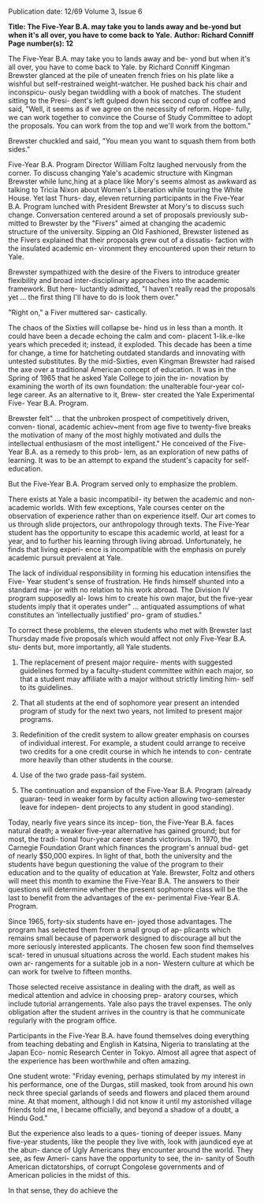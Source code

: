 Publication date: 12/69
Volume 3, Issue 6

**Title: The Five-Year B.A. may take you to lands away and be-yond but when it's all over, you have to come back to Yale.**
**Author: Richard Conniff**
**Page number(s): 12**

The Five-Year B.A. may take you to lands away and be-
yond but when it's all over, you have to come back to Yale. 
by Richard Conniff 
Kingman Brewster glanced at the pile of 
uneaten french fries on his plate like a 
wishful but self-restrained weight-watcher. 
He pushed back his chair and inconspicu-
ously began twiddling with a book of 
matches. The student sitting to the Presi-
dent's left gulped down his second cup of 
coffee and said, "Well, it seems as if we 
agree on the necessity of reform. Hope-
fully, we can work together to convince the 
Course of Study Committee to adopt the 
proposals. You can work from the top and 
we'll work from the bottom." 

Brewster chuckled and said, "You mean 
you want to squash them from both sides." 

Five-Year B.A. Program Director William 
Foltz laughed nervously from the corner. 
To discuss changing Yale's academic 
structure with Kingman Brewster while 
lunc,hing at a place like Mory's seems 
almost as awkward as talking to Tricia 
Nixon about Women's Liberation while 
touring the White House. Yet last Thurs-
day, eleven returning participants in the 
Five-Year B.A. Program lunched with 
President Brewster at Mory's to discuss 
such change. Conversation centered 
around a set of proposals previously sub-
mitted to Brewster by the "Fivers" aimed 
at changing the academic structure of the 
university. Sipping an Old Fashioned, 
Brewster listened as the Fivers explained 
that their proposals grew out of a dissatis-
faction with the insulated academic en-
vironment they encountered upon their 
return to Yale. 

Brewster sympathized with the desire of 
the Fivers to introduce greater flexibility 
and broad inter-disciplinary approaches 
into the academic framework. But here-
luctantly admitted, "I haven't really read 
the proposals yet ... the first thing I'll 
have to do is look them over." 

"Right on," a Fiver muttered sar-
castically. 

The chaos of the Sixties will collapse be-
hind us in less than a month. It could have 
been a decade echoing the calm and com-
placent 1-lik.e-lke years which preceded it; 
instead, it exploded. This decade has been 
a time for change, a time for hatcheting 
outdated standards and innovating with 
untested substitutes. By the mid-Sixties, 
even Kingman Brewster had raised the 
axe over a traditional American concept 
of education. It was in the Spring of 1965 
that he asked Yale College to join the in-
novation by examining the worth of its own 
foundation: the unalterable four-year col-
lege career. As an alternative to it, Brew-
ster created the Yale Experimental Five-
Year B.A. Program. 

Brewster felt" ... that the unbroken 
prospect of competitively driven, conven-
tional, academic achiev~ment from age 
five to twenty-five breaks the motivation 
of many of the most highly motivated and 
dulls the intellectual enthusiasm of the 
most intelligent." He conceived of the 
Five-Year B.A. as a remedy to this prob-
lem, as an exploration of new paths of 
learning. It was to be an attempt to expand 
the student's capacity for self-education. 

But the Five-Year B.A. Program served 
only to emphasize the problem. 

There exists at Yale a basic incompatibil-
ity betwen the academic and non-academic 
worlds. With few exceptions, Yale courses 
center on the observation of experience 
rather than on experience itself. Our art 
comes to us through slide projectors, our 
anthropology through texts. The Five-Year 
student has the opportunity to escape this 
academic world, at least for a year, and to 
further his learning through living abroad. 
Unfortunately, he finds that living experi-
ence is incompatible with the emphasis on 
purely academic pursuit prevalent at Yale. 

The lack of individual responsibility in 
forming his education intensifies the Five-
Year student's sense of frustration. He 
finds himself shunted into a standard ma-
jor with no relation to his work abroad. 
The Division IV program supposedly al-
lows him to create his own major, but the 
five-year students imply that it operates 
under" ... antiquated assumptions of what 
constitutes an 'intellectually justified' pro-
gram of studies." 

To correct these problems, the eleven 
students who met with Brewster last 
Thursday made five proposals which 
would affect not only Five-Year B.A. stu-
dents but, more importantly, all Yale 
students. 

1. The replacement of present major require-
ments with suggested guidelines formed 
by a faculty-student committee within 
each major, so that a student may affiliate 
with a major without strictly limiting him-
self to its guidelines. 

2. That all students at the end of sophomore 
year present an intended program of study 
for the next two years, not limited to 
present major programs. 

3. Redefinition of the credit system to allow 
greater emphasis on courses of individual 
interest. For example, a student could 
arrange to receive two credits for a one 
credit course in which he intends to con-
centrate more heavily than other students 
in the course. 

4. Use of the two grade pass-fail system. 

5. The continuation and expansion of the 
Five-Year B.A. Program (already guaran-
teed in weaker form by faculty action 
allowing two-semester leave for indepen-
dent projects to any student in good 
standing). 

Today, nearly five years since its incep-
tion, the Five-Year B.A. faces natural 
death; a weaker five-year alternative has 
gained ground; but for most, the tradi-
tional four-year career stands victorious. 
In 1970, the Carnegie Foundation Grant 
which finances the program's annual bud-
get of nearly $50,000 expires. In light of 
that, both the university and the students 
have begun questioning the value of the 
program to their education and to the 
quality of education at Yale. Brewster, 
Foltz and others will meet this month to 
examine the Five-Year B.A. The answers 
to their questions will determine whether 
the present sophomore class will be the last 
to benefit from the advantages of the ex-
perimental Five-Year B.A. Program. 

Since 1965, forty-six students have en-
joyed those advantages. The program has 
selected them from a small group of ap-
plicants which remains small because of 
paperwork designed to discourage all but 
the more seriously interested applicants. 
The chosen few soon find themselves scat-
tered in unusual situations across the 
world. Each student makes his own ar-
rangements for a suitable job in a non-
Western culture at which be can work for 
twelve to fifteen months. 

Those selected receive assistance in 
dealing with the draft, as well as medical 
attention and advice in choosing prep-
aratory courses, which include tutorial 
arrangements. Yale also pays the travel 
expenses. The only obligation after the 
student arrives in the country is that he 
communicate regularly with the program 
office. 

Participants in the Five-Year B.A. have 
found themselves doing everything from 
teaching debating and English in Katsina, 
Nigeria to translating at the Japan Eco-
nomic Research Center in Tokyo. Almost 
all agree that aspect of the experience has 
been worthwhile and often amazing. 

One student wrote: "Friday evening, 
perhaps stimulated by my interest in his 
performance, one of the Durgas, still 
masked, took from around his own neck 
three special garlands of seeds and flowers 
and placed them around mine. At that 
moment, although I did not know it until 
my astonished village friends told me, I 
became officially, and beyond a shadow 
of a doubt, a Hindu God." 

But the experience also leads to a ques-
tioning of deeper issues. Many five-year 
students, like the people they live with, 
look with jaundiced eye at the abun-
dance of Ugly Americans they encounter 
around the world. They see, as few Ameri-
cans have the opportunity to see, the in-
sanity of South American dictatorships, 
of corrupt Congolese governments and of 
American policies in the midst of this. 

In that sense, they do achieve the
